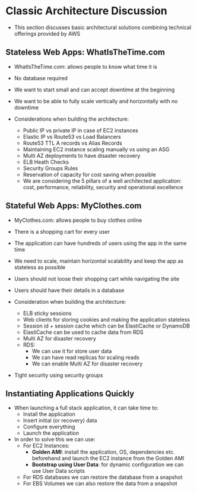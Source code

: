 # Classic Architecture Discussion

- This section discusses basic architectural solutions combining technical offerings provided by AWS

## Stateless Web Apps: WhatIsTheTime.com

- WhatIsTheTime.com: allows people to know what time it is
- No database required
- We want to start small and can accept downtime at the beginning
- We want to be able to fully scale vertically and horizontally with no downtime

- Considerations when building the architecture:
    - Public IP vs private IP in case of EC2 instances
    - Elastic IP vs Route53 vs Load Balancers
    - Route53 TTL A records vs Alias Records
    - Maintaining EC2 instance scaling manually vs using an ASG
    - Multi AZ deployments to have disaster recovery
    - ELB Heath Checks
    - Security Groups Rules
    - Reservation of capacity for cost saving when possible
    - We are considering the 5 pillars of a well architected application: cost, performance, reliability, security and operational excellence

## Stateful Web Apps: MyClothes.com

- MyClothes.com: allows people to buy clothes online
- There is a shopping cart for every user
- The application can have hundreds of users using the app in the same time
- We need to scale, maintain horizontal scalability and keep the app as stateless as possible
- Users should not loose their shopping cart while navigating the site
- Users should have their details in a database

- Consideration when building the architecture:
    - ELB sticky sessions
    - Web clients for storing cookies and making the application stateless
    - Session id + session cache which can be ElastiCache or DynamoDB
    - ElastiCache can be used to cache data from RDS
    - Multi AZ for disaster recovery
    - RDS:
        - We can use it for store user data
        - We can have read replicas for scaling reads
        - We can enable Multi AZ for disaster recovery 
- Tight security using security groups

## Instantiating Applications Quickly

- When launching a full stack application, it can take time to:
    - Install the application
    - Insert initial (or recovery) data
    - Configure everything
    - Launch the application
- In order to solve this we can use:
    - For EC2 Instances:
        - **Golden AMI**: install the application, OS, dependencies etc. beforehand and launch the EC2 instance from the Golden AMI
        - **Bootstrap using User Data**: for dynamic configuration we can use User Data scripts
    - For RDS databases we can restore the database from a snapshot
    - For EBS Volumes we can also restore the data from a snapshot
